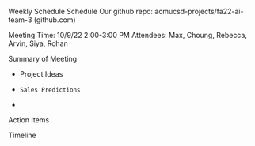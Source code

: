 Weekly Schedule Schedule
Our github repo: acmucsd-projects/fa22-ai-team-3 (github.com) 

Meeting Time: 10/9/22 2:00-3:00 PM 
Attendees: Max, Choung, Rebecca, Arvin, Siya, Rohan

Summary of Meeting 
-	Project Ideas
-	  Sales Predictions
-	  


Action Items


Timeline

